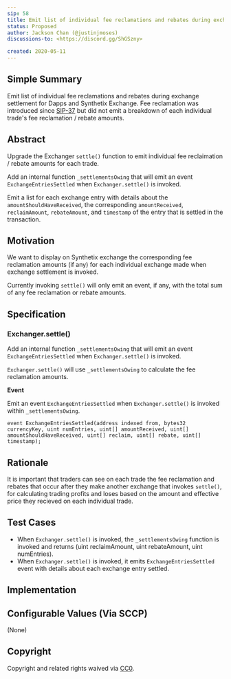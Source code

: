 ```yaml
---
sip: 58
title: Emit list of individual fee reclamations and rebates during exchange settlement
status: Proposed
author: Jackson Chan (@justinjmoses)
discussions-to: <https://discord.gg/ShGSzny>

created: 2020-05-11
---
```


<!--You can leave these HTML comments in your merged SIP and delete the visible duplicate text guides, they will not appear and may be helpful to refer to if you edit it again. This is the suggested template for new SIPs. Note that an SIP number will be assigned by an editor. When opening a pull request to submit your SIP, please use an abbreviated title in the filename, `sip-draft_title_abbrev.md`. The title should be 44 characters or less.-->

## Simple Summary

<!--"If you can't explain it simply, you don't understand it well enough." Provide a simplified and layman-accessible explanation of the SIP.-->

Emit list of individual fee reclamations and rebates during exchange settlement for Dapps and Synthetix Exchange. Fee reclamation was introduced since [SIP-37](./sip-37.md) but did not emit a breakdown of each individual trade's fee reclamation / rebate amounts.

## Abstract

<!--A short (~200 word) description of the technical issue being addressed.-->

Upgrade the Exchanger `settle()` function to emit individual fee reclaimation / rebate amounts for each trade.

Add an internal function `_settlementsOwing` that will emit an event `ExchangeEntriesSettled` when `Exchanger.settle()` is invoked.

Emit a list for each exchange entry with details about the `amountShouldHaveReceived`, the corresponding `amountReceived`, `reclaimAmount`, `rebateAmount`, and `timestamp` of the entry that is settled in the transaction.

## Motivation

<!--The motivation is critical for SIPs that want to change Synthetix. It should clearly explain why the existing protocol specification is inadequate to address the problem that the SIP solves. SIP submissions without sufficient motivation may be rejected outright.-->

We want to display on Synthetix exchange the corresponding fee reclamation amounts (if any) for each individual exchange made when exchange settlement is invoked.

Currently invoking `settle()` will only emit an event, if any, with the total sum of any fee reclamation or rebate amounts.

## Specification

<!--The technical specification should describe the syntax and semantics of any new feature.-->

### Exchanger.settle() ###

Add an internal function `_settlementsOwing` that will emit an event `ExchangeEntriesSettled` when `Exchanger.settle()` is invoked.

`Exchanger.settle()` will use `_settlementsOwing` to calculate the fee reclamation amounts.

**Event**

Emit an event `ExchangeEntriesSettled` when `Exchanger.settle()` is invoked within `_settlementsOwing`.

```solidity
event ExchangeEntriesSettled(address indexed from, bytes32 currencyKey, uint numEntries, uint[] amountReceived, uint[] amountShouldHaveReceived, uint[] reclaim, uint[] rebate, uint[] timestamp);
```

## Rationale

<!--The rationale fleshes out the specification by describing what motivated the design and why particular design decisions were made. It should describe alternate designs that were considered and related work, e.g. how the feature is supported in other languages. The rationale may also provide evidence of consensus within the community, and should discuss important objections or concerns raised during discussion.-->

It is important that traders can see on each trade the fee reclamation and rebates that occur after they make another exchange that invokes `settle()`, for calculating trading profits and loses based on the amount and effective price they recieved on each individual trade.

## Test Cases

<!--Test cases for an implementation are mandatory for SIPs but can be included with the implementation..-->

- When `Exchanger.settle()` is invoked, the `_settlementsOwing` function is invoked and returns (uint reclaimAmount, uint rebateAmount, uint numEntries).
- When `Exchanger.settle()` is invoked, it emits `ExchangeEntriesSettled` event with details about each exchange entry settled.

## Implementation

<!--The implementations must be completed before any SIP is given status "Implemented", but it need not be completed before the SIP is "Approved". While there is merit to the approach of reaching consensus on the specification and rationale before writing code, the principle of "rough consensus and running code" is still useful when it comes to resolving many discussions of API details.-->

## Configurable Values (Via SCCP)

<!--Please list all values configurable via SCCP under this implementation.-->

(None)

## Copyright

Copyright and related rights waived via [CC0](https://creativecommons.org/publicdomain/zero/1.0/).
